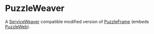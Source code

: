 # PuzzleWeaver

A [ServiceWeaver](https://serviceweaver.dev/) compatible modified version of [PuzzleFrame](https://github.com/dvaumoron/puzzleframe) (embeds [PuzzleWeb](https://github.com/dvaumoron/puzzleweb)).
